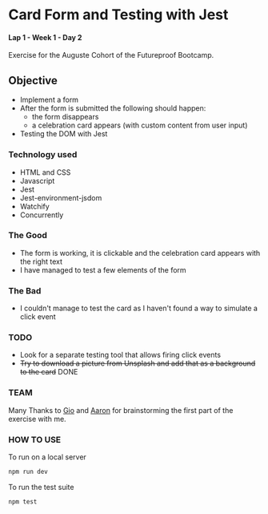 # Card Form and Testing with Jest

#### Lap 1 - Week 1 - Day 2

Exercise for the Auguste Cohort of the Futureproof Bootcamp.

## Objective

- Implement a form
- After the form is submitted the following should happen:
  - the form disappears
  - a celebration card appears (with custom content from user input)
- Testing the DOM with Jest

### Technology used

- HTML and CSS
- Javascript
- Jest
- Jest-environment-jsdom
- Watchify
- Concurrently

### The Good

- The form is working, it is clickable and the celebration card appears with the right text
- I have managed to test a few elements of the form

### The Bad

- I couldn't manage to test the card as I haven't found a way to simulate a click event

### TODO

- Look for a separate testing tool that allows firing click events
- ~~Try to download a picture from Unsplash and add that as a background to the card~~ DONE

### TEAM

Many Thanks to [Gio](https://github.com/Gioele-M) and [Aaron](https://github.com/Aaron-Marsh) for brainstorming the first part of the exercise with me.

### HOW TO USE

To run on a local server

```bash
npm run dev
```

To run the test suite

```bash
npm test
```
